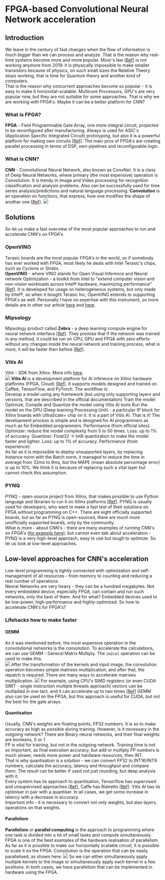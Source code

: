 # FPGA-based Convolutional Neural Network acceleration

## Introduction

We leave in the century of fast changes when the flow of information is much bigger than we can process and analyze. That is the reason why real-time systems become more and more popular. Moor's law [[Ref](https://en.wikipedia.org/wiki/Moore%27s_law)] is not working anymore from 2019: it is physically impossible to make smaller transistors because of physics, on such small sizes the Relative Theory stops working, that is time for Quantum theory and another kind of computers. <br>
That is the reason why concurrent approaches become so popular - it is easy to make it horizontal-scalable. Multicore Processors, GPU's are very popular now, but they are not suitable for some approaches. That is why we are working with FPGA's. Maybe it can be a better platform for CNN?

### What is FPGA?
**FPGA** - Field Programmable Gate Array, one more integral circuit, projected to be reconfigured after manufacturing. Always is used for ASIC's (Application Specific Integrated Circuit) prototyping, but also it is a powerful platform for making own circuits [[Ref](https://numato.com/blog/differences-between-fpga-and-asics/#what-is-asic)]. The main pros of FPGA's are creating parallel processing in terms of DSP, own pipelines and reconfigurable logic.

### What is CNN?
**CNN** - Convolutional Neural Network, also known as ConvNet. It is a class of Deep Neural Networks, where primary (the most expensive) operation is Convolution. It is trendy in Image and Video processing for recognition classification and analysis problems. Also can be successfully used for time series analysis/predictions and natural language processing.  **Convolution** is an operation on functions, that express, how one modifies the shape of another one [[Ref](https://en.wikipedia.org/wiki/Convolution)].
<img src="images/conv.jpg">

## Solutions
So let us make a fast overview of the most popular approaches to run and accelerate CNN's on FPGA's

### OpenVINO
Terasic boards are the most popular FPGA's in the world, so if somebody has ever worked with FPGA, most likely he deals with Intel Terasic's chips, such as Cyclone or Stratix. <br>
**OpenVINO** - where VINO stands for Open Visual Inference and Neural network Optimization - a toolkit from Intel to "extend computer vision and non-vision workloads across Intel® hardware, maximizing performance" [[Ref](https://docs.openvinotoolkit.org/latest/index.html)]. It is developed for usage on heterogeneous systems, but only made by Intel®, so when it bought Terasic Inc, OpenVINO extends to supporting FPGA's as well. Personally I have no expertise with this instrument, so more details are in other our article [here](/movidius) and [here](/movidius-2).

### Mipsology
Mipsology product called **Zebra** - a deep learning compute engine for neural network interface [[Ref](https://mipsology.com)]. They promise that if the network was trained in any method, it could be run on CPU, GPU and FPGA with zero efforts without any changes inside the neural network and training process, what is more, it will be faster then before [[Ref](https://www.xilinx.com/video/events/mipsology-demonstrates-zebra.html)].

### Vitis AI
Vitis - SDK from Xilinx. More info [here](https://www.xilinx.com/products/design-tools/vitis.html). <br>
<img src="images/vitis.jpg">
**Vitis AI** is a development platform for AI inference on Xilinx hardware platforms (FPGA, Cloud) [[Ref](https://www.xilinx.com/products/design-tools/vitis/vitis-ai.html)]. It supports models designed and trained on Caffee, TensorFlow, and PyTorch. The workflow is: <br>
Develop a model using any framework (but using only supporting layers and versions, that are described in the official documentation)
Train the model
Optimize, Compile and Quantize the model using Vitis AI tools
Run the model on the DPU (Deep learning Processing Unit) - a particular IP block for Xilinx boards with UltraScale+ chip on it. It is a part of Vitis AI.
That is it! The development process is simple and is designed for AI programmers as much as for Embedded programmers.
Performance (from official sites):
Optimizer: reduce the model complexity from 5 to 50 times. Loss: up to 1% of accuracy.
Quantizer: Float32 -> Int8 quantization to make the model faster and lighter. Loss: up to 1% of accuracy.
Performance (from experience): <br>
As far as it is impossible to deploy unsupported layers, by replacing Instance norm with the Batch norm, it managed to reduce the time in average from 32ms to 9ms, but the MAPE (mean absolute percentage error) is up to 10%. We think it is because of replacing such a vital layer but cannot check this assumption.

### PYNQ
PYNQ - open-source project from Xilinx, that makes possible to use Python language and libraries to run it on Xilinx platforms [[Ref](http://www.pynq.io/)]. PYNQ is usually used for developers, who want to make a fast test of their solutions on FPGA without programming on C++. There are eight officially supported boards, but as far as PYNQ is open-sourced, there are much more unofficially supported boards, only by the community. <br>
What is more - about CNN's - there are many examples of running CNN's on FPGA's ([for example here](https://github.com/awai54st/PYNQ-Classification)), but cannot even talk about acceleration - PYNQ is a very high-level approach, easy to use but tough to optimize. So let us look at low-level approaches.

## Low-level approaches for CNN's acceleration
Low-level programming is tightly connected with optimization and self-management of all resources - from memory to counting and reducing a real number of operations. <br>
Neural Networks are very heavy - they can be a hundred megabytes. Not every embedded device, especially FPGA, can contain and run such networks, only the best of them. And for what? Embedded devices used to be low-power, high-performance and highly-optimized. So how to accelerate CNN's for FPGA's?

### Lifehacks how to make faster

#### GEMM
As it was mentioned before, the most expensive operation in the convolutional networks is the convolution. To accelerate the calculations, we can use GEMM - General Matrix Multiply. The `im2col` operation can be used to make this.  
<img src="images/im2col.png">
After the transformation of the kernels and input image, the convolution operation becomes simple matrixes multiplication, and after that, the repatch is required. There are many ways to accelerate matrixes multiplication.
<img src="images/simd.png">
For example, using CPU's SIMD registers (or even CUDA SIMT - single instruction multiple threads approach) vectors can be multiplied in one tact, and it can accelerate up to two times [[Ref](https://github.com/Myralllka/SOFTSERVE_CNN_convolution_2D)]
GEMM also can be used on the FPGA, but this approach is useful for CUDA, but not the best for the gate arrays.


#### Quantisation
Usually, CNN's weights are floating points, FP32 numbers. It is so to make accuracy as high as possible during training. However, is it necessary in the outgoing network? There are Binary neural networks, and their final weights are booleans, 0 or 1. <br>
FP is vital for training, but not in the outgoing network. Training time is not so important, as final execution accuracy, but add or multiply FP numbers is much slower, needs more power and hardware resources, then INT. <br> 
That is why quantisation is a solution - we can convert FP32 to INT16/INT8 numbers, calculate the accuracy, latency and throughput and compare them. The result can be better if used not just rounding, but deep analysis with it. <br>
Every system has its approach to quantisation, Tensorflow has supervised and unsupervised approaches [[Ref](https://www.tensorflow.org/lite/performance/post_training_quantization)], Caffe has Ristretto  [[Ref](http://lepsucd.com/ristretto-cnn-approximation/)]. Vitis AI has its optimiser in pair with a quantiser. In all cases, we get some increase in latency with a decrease in accuracy. <br>
Important info - it is necessary to convert not only weights, but also layers, operations on that weights.

#### Parallelism
**Parallelism** or **parallel computing** is the approach to programming where one task is divided into a lot of small tasks and compute simultaneously. FPGA is one of the best examples of the hardware realisation of parallelism. As far as it is possible to make our horizontally scalable circuit, it is possible to scale it on the FPGA. Convolution is the operation that can be easily parallelised, as shown here: 
<img src="images/conv.jpg">
So we can either simultaneously apply multiple kernels to the image or simultaneously apply each kernel in a few positions. In both cases, we have parallelism that can be implemented in hardware using the FPGA.


